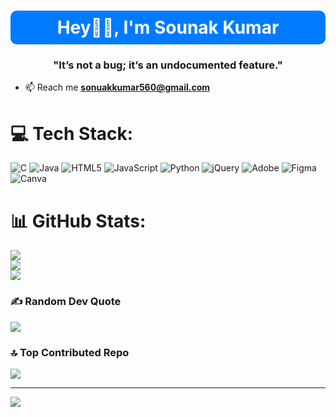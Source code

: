 <h1 align="center" style="background-color:#007BFF;color:white;padding:10px;border-radius:10px;">
  Hey👋🏻, I'm Sounak Kumar
</h1>

</h1>
<h3 align="center">"It’s not a bug; it’s an undocumented feature."</h3>

- 📫 Reach me **sonuakkumar560@gmail.com**
# 💻 Tech Stack:
![C](https://img.shields.io/badge/c-%2300599C.svg?style=for-the-badge&logo=c&logoColor=white) ![Java](https://img.shields.io/badge/java-%23ED8B00.svg?style=for-the-badge&logo=openjdk&logoColor=white) ![HTML5](https://img.shields.io/badge/html5-%23E34F26.svg?style=for-the-badge&logo=html5&logoColor=white) ![JavaScript](https://img.shields.io/badge/javascript-%23323330.svg?style=for-the-badge&logo=javascript&logoColor=%23F7DF1E) ![Python](https://img.shields.io/badge/python-3670A0?style=for-the-badge&logo=python&logoColor=ffdd54) ![jQuery](https://img.shields.io/badge/jquery-%230769AD.svg?style=for-the-badge&logo=jquery&logoColor=white) ![Adobe](https://img.shields.io/badge/adobe-%23FF0000.svg?style=for-the-badge&logo=adobe&logoColor=white) ![Figma](https://img.shields.io/badge/figma-%23F24E1E.svg?style=for-the-badge&logo=figma&logoColor=white) ![Canva](https://img.shields.io/badge/Canva-%2300C4CC.svg?style=for-the-badge&logo=Canva&logoColor=white)
# 📊 GitHub Stats:
![](https://github-readme-stats.vercel.app/api?username=SOUNAK2435&theme=dark&hide_border=false&include_all_commits=false&count_private=false)<br/>
![](https://github-readme-streak-stats.herokuapp.com/?user=SOUNAK2435&theme=dark&hide_border=false)<br/>
![](https://github-readme-stats.vercel.app/api/top-langs/?username=SOUNAK2435&theme=dark&hide_border=false&include_all_commits=false&count_private=false&layout=compact)

### ✍️ Random Dev Quote
![](https://quotes-github-readme.vercel.app/api?type=horizontal&theme=radical)

### 🔝 Top Contributed Repo
![](https://github-contributor-stats.vercel.app/api?username=SOUNAK2435&limit=5&theme=dark&combine_all_yearly_contributions=true)

---
[![](https://visitcount.itsvg.in/api?id=SOUNAK2435&icon=0&color=0)](https://visitcount.itsvg.in)

<!-- Proudly created with GPRM ( https://gprm.itsvg.in ) -->
